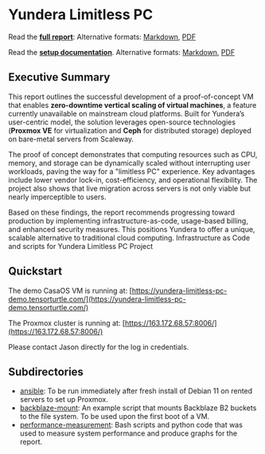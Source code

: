 # Yundera Limitless PC

Read the [**full report**](https://files.tensorturtle.com/yundera-limitless-pc-docs/report.html): Alternative formats: [Markdown](/REPORT.md), [PDF](/REPORT.pdf)

Read the [**setup documentation**](https://files.tensorturtle.com/yundera-limitless-pc-docs/setup.html). Alternative formats: [Markdown](/SETUP.md), [PDF](/SETUP.pdf)

## Executive Summary

This report outlines the successful development of a proof-of-concept VM that enables **zero-downtime vertical scaling of virtual machines**, a feature currently unavailable on mainstream cloud platforms. Built for Yundera’s user-centric model, the solution leverages open-source technologies (**Proxmox VE** for virtualization and **Ceph** for distributed storage) deployed on bare-metal servers from Scaleway.

The proof of concept demonstrates that computing resources such as CPU, memory, and storage can be dynamically scaled without interrupting user workloads, paving the way for a "limitless PC" experience. Key advantages include lower vendor lock-in, cost-efficiency, and operational flexibility. The project also shows that live migration across servers is not only viable but nearly imperceptible to users.

Based on these findings, the report recommends progressing toward production by implementing infrastructure-as-code, usage-based billing, and enhanced security measures. This positions Yundera to offer a unique, scalable alternative to traditional cloud computing.
Infrastructure as Code and scripts for Yundera Limitless PC Project

## Quickstart

The demo CasaOS VM is running at: [https://yundera-limitless-pc-demo.tensorturtle.com/](https://yundera-limitless-pc-demo.tensorturtle.com/)

The Proxmox cluster is running at: [https://163.172.68.57:8006/](https://163.172.68.57:8006/)

Please contact Jason directly for the log in credentials.

## Subdirectories

+ [ansible](/ansible): To be run immediately after fresh install of Debian 11 on rented servers to set up Proxmox.
+ [backblaze-mount](/backblaze-mount): An example script that mounts Backblaze B2 buckets to the file system. To be used upon the first boot of a VM.
+ [performance-measurement](/performance-measurement): Bash scripts and python code that was used to measure system performance and produce graphs for the report.
